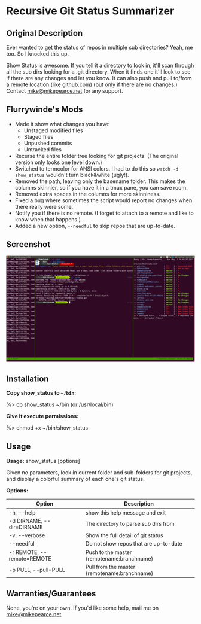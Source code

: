 # Recursive Git Status Summarizer

## Original Description
Ever wanted to get the status of repos in multiple sub directories? Yeah, me too. So I knocked this up.

Show Status is awesome. If you tell it a directory to look in, it'll scan through all the sub dirs looking for a .git directory. When it finds one it'll look to see if there are any changes and let you know. It can also push and pull to/from a remote location (like github.com) (but only if there are no changes.) Contact mike@mikepearce.net for any support.

## Flurrywinde's Mods
* Made it show what changes you have:
	* Unstaged modified files
	* Staged files
	* Unpushed commits
	* Untracked files
* Recurse the entire folder tree looking for git projects. (The original version only looks one level down.)
* Switched to termcolor for ANSI colors. I had to do this so `watch -d show_status` wouldn't turn black&white (ugly!).
* Removed the path, leaving only the basename folder. This makes the columns skinnier, so if you have it in a tmux pane, you can save room.
* Removed extra spaces in the columns for more skinniness.
* Fixed a bug where sometimes the script would report no changes when there really were some.
* Notify you if there is no remote. (I forget to attach to a remote and like to know when that happens.)
* Added a new option, `--needful` to skip repos that are up-to-date.

## Screenshot
![Watch show_status in tmux](/gitstatusall.png?raw=true "Real-time Git Status Summary in a tmux pane")

## Installation
**Copy show_status to `~/bin`:**

%> cp show_status ~/bin (or /usr/local/bin)

**Give it execute permissions:**

%> chmod +x ~/bin/show_status

## Usage
**Usage:** show_status [options]

Given no parameters, look in current folder and sub-folders for git projects, and display a colorful summary of each one's git status.

**Options:**

|Option|Description|
|---|---|
|  -h, --help |           show this help message and exit |
| -d DIRNAME, --dir=DIRNAME | The directory to parse sub dirs from|
|  -v, --verbose  |       Show the full detail of git status|
|  --needful  |       Do not show repos that are up-to-date|
|  -r REMOTE, --remote=REMOTE| Push to the master (remotename:branchname)|
|  -p PULL, --pull=PULL|  Pull from the master (remotename:branchname)|

## Warranties/Guarantees
None, you're on your own. If you'd like some help, mail me on mike@mikepearce.net
